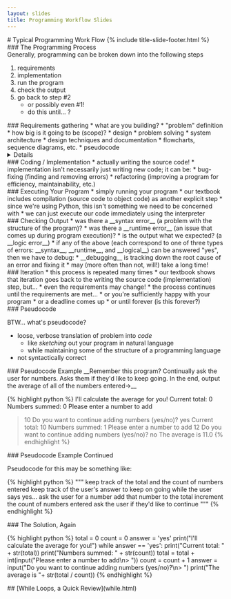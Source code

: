 ```yaml
---
layout: slides
title: Programming Workflow Slides
---
```

<section markdown="block" class="title-slide">
#  Typical Programming Work Flow
{% include title-slide-footer.html %}
</section>

<section markdown="block">
###  The Programming Process
<aside>Generally, programming can be broken down into the following steps</aside>

1. requirements
2. implementation
3. run the program
4. check the output
5. go back to step #2
	* or possibly even #1!
	* do this until... ?
</section>

<section markdown="block">
###  Requirements gathering
* what are you building?
	* "problem" definition
	* how big is it going to be (scope)?
* design 
	* problem solving 
	* system architecture
	* design techniques and documentation
		* flowcharts, sequence diagrams, etc.
		* pseudocode

<details>
QUESTION: flowchart for printing even numbers
QUESTION: pseudocode for printing even numbers
</details>
</section>


<section markdown="block">
###  Coding / Implementation 
* actually writing the source code!
* implementation isn't necessarily just writing new code; it can be:
	* bug-fixing (finding and removing errors) 
	* refactoring (improving a program for efficiency, maintainability, etc.) 
</section>

<section markdown="block">
###  Executing Your Program 
* simply running your program
* our textbook includes compilation (source code to object code) as another explicit step
	* since we're using Python, this isn't something we need to be concerned with
	* we can just execute our code immediately using the interpreter
</section>

<section markdown="block">
###  Checking Output
* was there a __syntax error__ (a problem with the structure of the program)?
* was there a __runtime error__ (an issue that comes up during program execution)?
* is the output what we expected? (a __logic error__)
* if any of the above (each correspond to one of three types of errors: __syntax__, __runtime__, and __logical__) can be answered "yes", then we have to debug:
	* __debugging__ is tracking down the root cause of an error and fixing it
	* may (more often than not, will!) take a long time!

</section>

<section markdown="block">
###  Iteration
* this process is repeated many times
	* our textbook shows that iteration goes back to the writing the source code (implementation) step, but...
	* even the requirements may change!
* the process continues until the requirements are met...
	* or you're sufficiently happy with your program
	* or a deadline comes up
	* or until forever (is this forever?)
</section>



<section markdown="block">
###  Pseudocode

BTW... what's pseudocode?

* loose, verbose translation of problem into _code_
	* like _sketching_ out your program in natural language
	* while maintaining some of the structure of a programming language
* not syntactically correct
</section>

<section markdown="block">
###  Pseudocode Example
__Remember this program?  Continually ask the user for numbers.  Asks them if they'd like to keep going.  In the end, output the average of all of the numbers entered&rarr;__

{% highlight python %}
I'll calculate the average for you!
Current total: 0
Numbers summed: 0
Please enter a number to add
> 10
Do you want to continue adding numbers (yes/no)?
> yes
Current total: 10
Numbers summed: 1
Please enter a number to add
> 12
Do you want to continue adding numbers (yes/no)?
> no
The average is 11.0
{% endhighlight %}
</section>

<section markdown="block">
###  Pseudocode Example Continued

Pseudocode for this may be something like:

{% highlight python %}
"""
keep track of the total and the count of numbers entered
keep track of the user's answer to keep on going
while the user says yes...
	ask the user for a number
	add that number to the total
	increment the count of numbers entered
	ask the user if they'd like to continue
"""
{% endhighlight %}
</section>

<section markdown="block">
###  The Solution, Again

{% highlight python %}
total = 0
count = 0
answer = 'yes'
print("I'll calculate the average for you!")
while answer == 'yes':
        print("Current total: " + str(total))
        print("Numbers summed: " + str(count))
        total = total + int(input("Please enter a number to add\n> "))
        count = count + 1
        answer = input("Do you want to continue adding numbers (yes/no)?\n> ")
print("The average is "+ str(total / count))
{% endhighlight %}
</section>

<section markdown="block">
##  [While Loops, a Quick Review](while.html)
</section>

